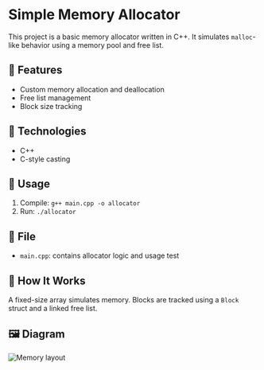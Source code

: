 # Simple Memory Allocator

This project is a basic memory allocator written in C++. It simulates `malloc`-like behavior using a memory pool and free list.

## 🧪 Features
- Custom memory allocation and deallocation
- Free list management
- Block size tracking

## 🧰 Technologies
- C++
- C-style casting

## 🚀 Usage
1. Compile: `g++ main.cpp -o allocator`
2. Run: `./allocator`

## 📁 File
- `main.cpp`: contains allocator logic and usage test

## 🧠 How It Works
A fixed-size array simulates memory. Blocks are tracked using a `Block` struct and a linked free list.

## 🖼️ Diagram
![Memory layout](layout.png) <!-- optional -->
